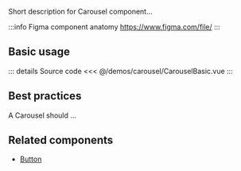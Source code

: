 Short description for Carousel component...

:::info Figma component anatomy
https://www.figma.com/file/
:::

## Basic usage

<CarouselBasic />

::: details Source code
<<< @/demos/carousel/CarouselBasic.vue
:::

## Best practices

A Carousel should ...

## Related components

- [Button](/components/button/button.doc)

